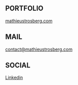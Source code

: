 ## PORTFOLIO

[mathieustrosberg.com](https://mathieustrosberg.com)

## MAIL

[contact@mathieustrosberg.com](mailto:contact@mathieustrosberg.com)  

## SOCIAL

[Linkedin](https://www.linkedin.com/in/mathieu-strosberg)  
